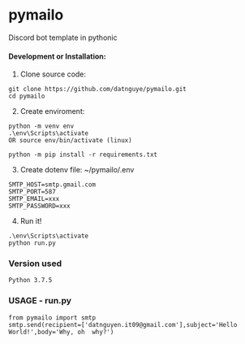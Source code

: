 # pymailo
Discord bot template in pythonic


#### Development or Installation:
1. Clone source code:
```
git clone https://github.com/datnguye/pymailo.git
cd pymailo
```

2. Create enviroment:
```
python -m venv env
.\env\Scripts\activate
OR source env/bin/activate (linux)

python -m pip install -r requirements.txt

```

3. Create dotenv file: ~/pymailo/.env
```
SMTP_HOST=smtp.gmail.com
SMTP_PORT=587
SMTP_EMAIL=xxx
SMTP_PASSWORD=xxx
```

4. Run it!
```
.\env\Scripts\activate
python run.py
```

### Version used
```
Python 3.7.5
```

### USAGE - run.py

```
from pymailo import smtp
smtp.send(recipient=['datnguyen.it09@gmail.com'],subject='Hello World!',body='Why, oh  why?')
```
